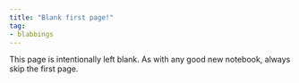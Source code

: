 ```yaml
---
title: "Blank first page!"
tag:
- blabbings
---
```


This page is intentionally left blank. As with any good new notebook, always skip the first page.
